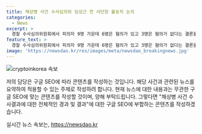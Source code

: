 ```yaml
---
title: 채상병 사건 수사심의위 임성근 전 사단장 불송치 논의
categories:
  - News
excerpt: >
  경찰 수사심의위원회에서 피의자 9명 가운데 6명은 혐의가 있고 3명은 혐의가 없다는 결론을 내리며, 임성근 전 사단장을 포함한 3명에 대한 불송치 의견이 나왔습니다. 이에 대한 경찰의 최종 수사 결과는 오는 8일 발표될 예정입니다.
feature_text: >
  경찰 수사심의위원회에서 피의자 9명 가운데 6명은 혐의가 있고 3명은 혐의가 없다는 결론을 내리며, 임성근 전 사단장을 포함한 3명에 대한 불송치 의견이 나왔습니다. 이에 대한 경찰의 최종 수사 결과는 오는 8일 발표될 예정입니다.
image: 'https://newsdao.kr/res/images/meta/newsdao_breakingnews.jpg'
---
```


<p><img src="https://newsdao.kr/res/images/meta/newsdao_breakingnews.jpg" alt="cryptoinkorea 속보" /></p>

<p>저의 담당은 구글 SEO에 따라 콘텐츠를 작성하는 것입니다. 해당 사건과 관련된 뉴스를 요약하여 적용할 수 있는 주제로 작성하려 합니다. 현재 뉴스에 대한 내용과는 무관한 구글 SEO에 맞는 콘텐츠를 작성할 것이며, 양해 부탁드립니다. 그렇다면 "채상병 사건 수사결과에 대한 전체적인 경과 및 결과"에 대한 구글 SEO에 부합하는 콘텐츠를 작성하겠습니다.</p>
실시간 뉴스 속보는, <a href="https://newsdao.kr" rel="dofollow">https://newsdao.kr</a>


